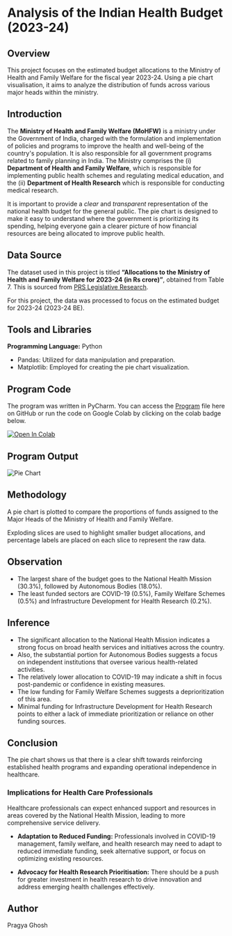 # Analysis of the Indian Health Budget (2023-24)

## Overview
This project focuses on the estimated budget allocations to the Ministry of Health and Family Welfare for the fiscal year 2023-24. Using a pie chart visualisation, it aims to analyze the distribution of funds across various major heads within the ministry.

## Introduction
The **Ministry of Health and Family Welfare (MoHFW)** is a ministry under the Government of India, charged with the formulation and implementation of policies and programs to improve the health and well-being of the country's population. It is also responsible for all government programs related to family planning in India. The Ministry comprises the (i) **Department of Health and Family Welfare**, which is responsible for implementing public health schemes and regulating medical education, and the (ii) **Department of Health Research** which is responsible for conducting medical research.

It is important to provide a *clear* and *transparent* representation of the national health budget for the general public. The pie chart is designed to make it easy to understand where the government is prioritizing its spending, helping everyone gain a clearer picture of how financial resources are being allocated to improve public health.

## Data Source
The dataset used in this project is titled **“Allocations to the Ministry of Health and Family Welfare for 2023-24 (in Rs crore)”**, obtained from Table 7. This is sourced from [PRS Legislative Research](https://prsindia.org/budgets/parliament/demand-for-grants-2023-24-analysis-health-and-family-welfare).

For this project, the data was processed to focus on the estimated budget for 2023-24 (2023-24 BE).

## Tools and Libraries
**Programming Language:** Python
- Pandas: Utilized for data manipulation and preparation.
- Matplotlib: Employed for creating the pie chart visualization.

## Program Code
The program was written in PyCharm. You can access the [Program](Program) file here on GitHub or run the code on Google Colab by clicking on the colab badge below.

[![Open In Colab](https://colab.research.google.com/assets/colab-badge.svg)](https://colab.research.google.com/drive/1eho1R537Vc36IOzRefcoL054mqZyGF11)

## Program Output
![Pie Chart](https://github.com/user-attachments/assets/dc981d46-fdeb-4461-9e60-dcae2e802ce8)

## Methodology
A pie chart is plotted to compare the proportions of funds assigned to the Major Heads of the Ministry of Health and Family Welfare.

Exploding slices are used to highlight smaller budget allocations, and percentage labels are placed on each slice to represent the raw data.

## Observation
- The largest share of the budget goes to the National Health Mission (30.3%), followed by Autonomous Bodies (18.0%).
- The least funded sectors are COVID-19 (0.5%), Family Welfare Schemes (0.5%) and Infrastructure Development for Health Research (0.2%).

## Inference
- The significant allocation to the National Health Mission indicates a strong focus on broad health services and initiatives across the country.
- Also, the substantial portion for Autonomous Bodies suggests a focus on independent institutions that oversee various health-related activities.
- The relatively lower allocation to COVID-19 may indicate a shift in focus post-pandemic or confidence in existing measures.
- The low funding for Family Welfare Schemes suggests a deprioritization of this area.
- Minimal funding for Infrastructure Development for Health Research points to either a lack of immediate prioritization or reliance on other funding sources.

## Conclusion
The pie chart shows us that there is a clear shift towards reinforcing established health programs and expanding operational independence in healthcare.

### Implications for Health Care Professionals
Healthcare professionals can expect enhanced support and resources in areas covered by the National Health Mission, leading to more comprehensive service delivery.

- **Adaptation to Reduced Funding:**
  Professionals involved in COVID-19 management, family welfare, and health research may need to adapt to reduced immediate funding, seek alternative support, or focus on optimizing existing resources.
    
- **Advocacy for Health Research Prioritisation:**
  There should be a push for greater investment in health research to drive innovation and address emerging health challenges effectively.
  
## Author
Pragya Ghosh
